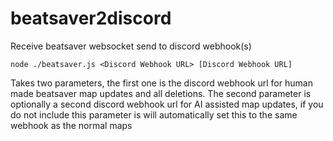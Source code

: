 # beatsaver2discord
Receive beatsaver websocket send to discord webhook(s)

`node ./beatsaver.js <Discord Webhook URL> [Discord Webhook URL]`

Takes two parameters, the first one is the discord webhook url for human made beatsaver map updates and all deletions.
The second parameter is optionally a second discord webhook url for AI assisted map updates, if you do not include this parameter is will automatically set this to the same webhook as the normal maps
